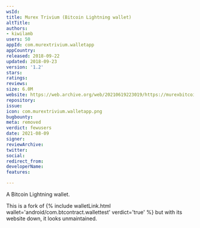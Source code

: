 ```yaml
---
wsId: 
title: Murex Trivium (Bitcoin Lightning wallet)
altTitle: 
authors:
- kiwilamb
users: 50
appId: com.murextrivium.walletapp
appCountry: 
released: 2018-09-22
updated: 2018-09-23
version: '1.2'
stars: 
ratings: 
reviews: 
size: 6.0M
website: https://web.archive.org/web/20210619223019/https://murexbitcoinsolutions.com/
repository: 
issue: 
icon: com.murextrivium.walletapp.png
bugbounty: 
meta: removed
verdict: fewusers
date: 2021-08-09
signer: 
reviewArchive: 
twitter: 
social: 
redirect_from: 
developerName: 
features: 

---
```


A Bitcoin Lightning wallet.

This is a fork of {% include walletLink.html wallet='android/com.btcontract.wallettest' verdict='true' %} but with its website down, it looks unmaintained.
